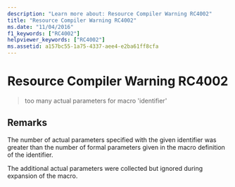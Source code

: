 ```yaml
---
description: "Learn more about: Resource Compiler Warning RC4002"
title: "Resource Compiler Warning RC4002"
ms.date: "11/04/2016"
f1_keywords: ["RC4002"]
helpviewer_keywords: ["RC4002"]
ms.assetid: a157bc55-1a75-4337-aee4-e2ba61ff8cfa
---
```

# Resource Compiler Warning RC4002

> too many actual parameters for macro 'identifier'

## Remarks

The number of actual parameters specified with the given identifier was greater than the number of formal parameters given in the macro definition of the identifier.

The additional actual parameters were collected but ignored during expansion of the macro.
